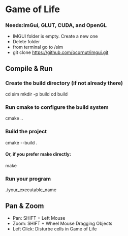 # Game of Life

### Needs:ImGui, GLUT, CUDA, and OpenGL 
* IMGUI folder is empty. Create a new one
* Delete folder
* from terminal go to /sim
* git clone https://github.com/ocornut/imgui.git


## Compile & Run
### Create the build directory (if not already there)
cd sim
mkdir -p build
cd build
### Run cmake to configure the build system
cmake ..
### Build the project
cmake --build .
#### Or, if you prefer make directly:
make
### Run your program
./your_executable_name


## Pan & Zoom
* Pan: SHIFT + Left Mouse
* Zoom: SHIFT + Wheel Mouse
Dragging Objects
* Left Click: Disturbe cells in Game of Life







